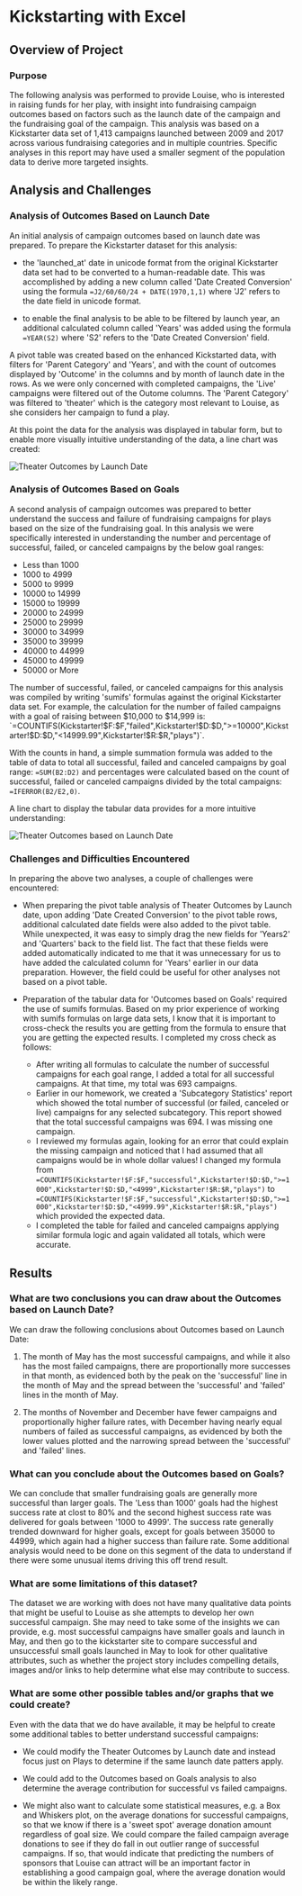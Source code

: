 # Kickstarting with Excel

## Overview of Project

### Purpose

The following analysis was performed to provide Louise, who is interested in raising funds for her play, with insight into fundraising campaign outcomes based on factors such as the launch date of the campaign and the fundraising goal of the campaign.  This analysis was based on a Kickstarter data set of 1,413 campaigns launched between 2009 and 2017 across various fundraising categories and in multiple countries. Specific analyses in this report may have used a smaller segment of the population data to derive more targeted insights.
  
## Analysis and Challenges

### Analysis of Outcomes Based on Launch Date

An initial analysis of campaign outcomes based on launch date was prepared. To prepare the Kickstarter dataset for this analysis:

- the 'launched_at' date in unicode format from the original Kickstarter data set had to be converted to a human-readable date.  This was accomplished by adding a new column called 'Date Created Conversion' using the formula `=J2/60/60/24 + DATE(1970,1,1)` where 'J2' refers to the date field in unicode format.

- to enable the final analysis to be able to be filtered by launch year, an additional calculated column called 'Years' was added using the formula `=YEAR(S2)` where 'S2' refers to the 'Date Created Conversion' field.

A pivot table was created based on the enhanced Kickstarted data, with filters for 'Parent Category' and 'Years', and with the count of outcomes displayed by 'Outcome' in the columns and by month of launch date in the rows.  As we were only concerned with completed campaigns, the 'Live' campaigns were filtered out of the Outome columns. The 'Parent Category' was filtered to 'theater' which is the category most relevant to Louise, as she considers her campaign to fund a play.

At this point the data for the analysis was displayed in tabular form, but to enable more visually intuitive understanding of the data, a line chart was created:

![Theater Outcomes by Launch Date](Resources/Theater_Outcomes_vs_Launch.png)

### Analysis of Outcomes Based on Goals

A second analysis of campaign outcomes was prepared to better understand the success and failure of fundraising campaigns for plays based on the size of the fundraising goal. In this analysis we were specifically interested in understanding the number and percentage of successful, failed, or canceled campaigns by the below goal ranges:

* Less than 1000
* 1000 to 4999
* 5000 to 9999
* 10000 to 14999
* 15000 to 19999
* 20000 to 24999
* 25000 to 29999
* 30000 to 34999
* 35000 to 39999
* 40000 to 44999
* 45000 to 49999
* 50000 or More

The number of successful, failed, or canceled campaigns for this analysis was compiled by writing 'sumifs' formulas against the original Kickstarter data set.
For example, the calculation for the number of failed campaigns with a goal of raising between $10,000 to $14,999 is: `=COUNTIFS(Kickstarter!$F:$F,"failed",Kickstarter!$D:$D,">=10000",Kickstarter!$D:$D,"<14999.99",Kickstarter!$R:$R,"plays")`.

With the counts in hand, a simple summation formula was added to the table of data to total all successful, failed and canceled campaigns by goal range: `=SUM(B2:D2)` and percentages were calculated based on the count of successful, failed or canceled campaigns divided by the total campaigns: `=IFERROR(B2/E2,0)`.

A line chart to display the tabular data provides for a more intuitive understanding:

![Theater Outcomes based on Launch Date](Resources/Outcomes_vs_Goals.png)

### Challenges and Difficulties Encountered

In preparing the above two analyses, a couple of challenges were encountered:

- When preparing the pivot table analysis of Theater Outcomes by Launch date, upon adding 'Date Created Conversion' to the pivot table rows, additional calculated date fields were also added to the pivot table.  While unexpected, it was easy to simply drag the new fields for 'Years2' and 'Quarters' back to the field list.  The fact that these fields were added automatically indicated to me that it was unnecessary for us to have added the calculated column for 'Years' earlier in our data preparation.  However, the field could be useful for other analyses not based on a pivot table.

- Preparation of the tabular data for 'Outcomes based on Goals' required the use of sumifs formulas. Based on my prior experience of working with sumifs formulas on large data sets, I know that it is important to cross-check the results you are getting from the formula to ensure that you are getting the expected results.  I completed my cross check as follows:
  - After writing all formulas to calculate the number of successful campaigns for each goal range, I added a total for all successful campaigns.  At that time, my total was 693 campaigns.  
  - Earlier in our homework, we created a 'Subcategory Statistics' report which showed the total number of successful (or failed, canceled or live) campaigns for any selected subcategory.  This report showed that the total successful campaigns was 694.  I was missing one campaign.
  - I reviewed my formulas again, looking for an error that could explain the missing campaign and noticed that I had assumed that all campaigns would be in whole dollar values!  I changed my formula from `=COUNTIFS(Kickstarter!$F:$F,"successful",Kickstarter!$D:$D,">=1000",Kickstarter!$D:$D,"<4999",Kickstarter!$R:$R,"plays")` to `=COUNTIFS(Kickstarter!$F:$F,"successful",Kickstarter!$D:$D,">=1000",Kickstarter!$D:$D,"<4999.99",Kickstarter!$R:$R,"plays")` which provided the expected data.
  - I completed the table for failed and canceled campaigns applying similar formula logic and again validated all totals, which were accurate.

## Results

### What are two conclusions you can draw about the Outcomes based on Launch Date?

We can draw the following conclusions about Outcomes based on Launch Date:
1. The month of May has the most successful campaigns, and while it also has the most failed campaigns, there are proportionally more successes in that month, as evidenced both by the peak on the 'successful' line in the month of May and the spread between the 'successful' and 'failed' lines in the month of May.

2. The months of November and December have fewer campaigns and proportionally higher failure rates, with December having nearly equal numbers of failed as successful campaigns, as evidenced by both the lower values plotted and the narrowing spread between the 'successful' and 'failed' lines.

### What can you conclude about the Outcomes based on Goals?

We can conclude that smaller fundraising goals are generally more successful than larger goals.  The 'Less than 1000' goals had the highest success rate at clost to 80% and the second highest success rate was delivered for goals between '1000 to 4999'.  The success rate generally trended downward for higher goals, except for goals between 35000 to 44999, which again had a higher success than failure rate.  Some additional analysis would need to be done on this segment of the data to understand if there were some unusual items driving this off trend result.
 
### What are some limitations of this dataset?

The dataset we are working with does not have many qualitative data points that might be useful to Louise as she attempts to develop her own successful campaign.  She may need to take some of the insights we can provide, e.g. most successful campaigns have smaller goals and launch in May, and then go to the kickstarter site to compare successful and unsuccessful small goals launched in May to look for other qualitative attributes, such as whether the project story includes compelling details, images and/or links to help determine what else may contribute to success.

### What are some other possible tables and/or graphs that we could create?

Even with the data that we do have available, it may be helpful to create some additional tables to better understand successful campaigns:

- We could modify the Theater Outcomes by Launch date and instead focus just on Plays to determine if the same launch date patters apply.

- We could add to the Outcomes based on Goals analysis to also determine the average contribution for successful vs failed campaigns.

- We might also want to calculate some statistical measures, e.g. a Box and Whiskers plot, on the average donations for successful campaigns, so that we know if there is a 'sweet spot' average donation amount regardless of goal size. We could compare the failed campaign average donations to see if they do fall in out outlier range of successful campaigns. If so, that would indicate that predicting the numbers of sponsors that Louise can attract will be an important factor in establishing a good campaign goal, where the average donation would be within the likely range.
